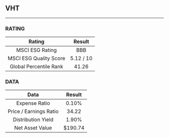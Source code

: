## VHT
----
### RATING

|Rating|Result|
|:----:|:---:|
|MSCI ESG Rating|BBB|
|MSCI ESG Quality Score|5.12 / 10|
|Global Percentile Rank|41.26|

### DATA

|Data|Result|
|:----:|:---:|
|Expense Ratio|0.10%|
|Price / Earnings Ratio|34.22|
|Distribution Yield|1.90%|
|Net Asset Value|$190.74|

